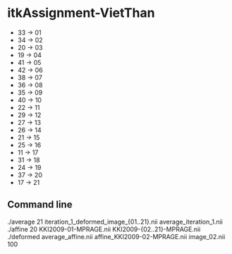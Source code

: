 # itkAssignment-VietThan

- 33 -> 01
- 34 -> 02
- 20 -> 03
- 19 -> 04
- 41 -> 05
- 42 -> 06
- 38 -> 07
- 36 -> 08
- 35 -> 09
- 40 -> 10
- 22 -> 11
- 29 -> 12
- 27 -> 13
- 26 -> 14
- 21 -> 15
- 25 -> 16
- 11 -> 17
- 31 -> 18
- 24 -> 19
- 37 -> 20
- 17 -> 21 

## Command line

./average 21 iteration_1_deformed_image_{01..21}.nii average_iteration_1.nii
./affine 20 KKI2009-01-MPRAGE.nii KKI2009-{02..21}-MPRAGE.nii
./deformed average_affine.nii affine_KKI2009-02-MPRAGE.nii image_02.nii 100
